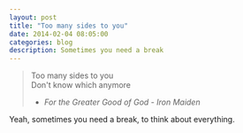 ```yaml
---
layout: post
title: "Too many sides to you"
date: 2014-02-04 08:05:00
categories: blog
description: Sometimes you need a break
---
```


>Too many sides to you<br>
>Don't know which anymore<br>
>- *For the Greater Good of God - Iron Maiden*

Yeah, sometimes you need a break, to think about everything.